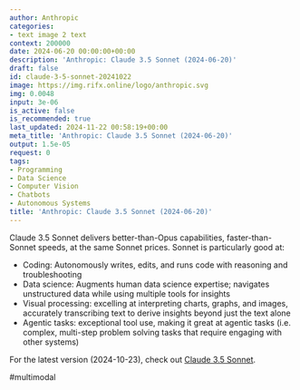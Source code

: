```yaml
---
author: Anthropic
categories:
- text image 2 text
context: 200000
date: 2024-06-20 00:00:00+00:00
description: 'Anthropic: Claude 3.5 Sonnet (2024-06-20)'
draft: false
id: claude-3-5-sonnet-20241022
image: https://img.rifx.online/logo/anthropic.svg
img: 0.0048
input: 3e-06
is_active: false
is_recommended: true
last_updated: 2024-11-22 00:58:19+00:00
meta_title: 'Anthropic: Claude 3.5 Sonnet (2024-06-20)'
output: 1.5e-05
request: 0
tags:
- Programming
- Data Science
- Computer Vision
- Chatbots
- Autonomous Systems
title: 'Anthropic: Claude 3.5 Sonnet (2024-06-20)'
---
```
















Claude 3.5 Sonnet delivers better-than-Opus capabilities, faster-than-Sonnet speeds, at the same Sonnet prices. Sonnet is particularly good at:

- Coding: Autonomously writes, edits, and runs code with reasoning and troubleshooting
- Data science: Augments human data science expertise; navigates unstructured data while using multiple tools for insights
- Visual processing: excelling at interpreting charts, graphs, and images, accurately transcribing text to derive insights beyond just the text alone
- Agentic tasks: exceptional tool use, making it great at agentic tasks (i.e. complex, multi-step problem solving tasks that require engaging with other systems)

For the latest version (2024-10-23), check out [Claude 3.5 Sonnet](/anthropic/claude-3.5-sonnet).

#multimodal

